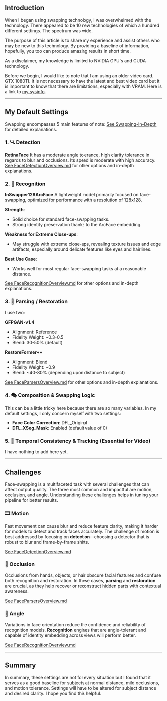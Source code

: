 ## Introduction

When I began using swapping technology, I was overwhelmed with the technology. There appeared to be 10 new technologies of which a hundred different settings. The spectrum was wide.

The purpose of this article is to share my experience and assist others who may be new to this technology. By providing a baseline of information, hopefully, you too can produce amazing results in short time.

As a disclaimer, my knowledge is limited to NVIDIA GPU's and CUDA technology.

Before we begin, I would like to note that I am using an older video card. GTX 1080TI. It is not necessary to have the latest and best video card but it is important to know that there are limitations, especially with VRAM. Here is a link to [my sysinfo](./supplements/mysysinfo.md).

---

## My Default Settings

Swapping encompasses 5 main features of note:
[See Swapping-In-Depth](./Swapping101.md) for detailed explanations.

### 1. 🔍 Detection

**RetinaFace**
It has a moderate angle tolerance, high clarity tolerance in regards to blur and occlusions. Its speed is moderate with high accuracy.
[See FaceDetectionOverview.md](./FaceDetectionOverview.md) for other options and in-depth explanations.

### 2. 🧠 Recognition

**InSwapper128ArcFace**
A lightweight model primarily focused on face-swapping, optimized for performance with a resolution of 128x128.

**Strength**:

* Solid choice for standard face-swapping tasks.
* Strong identity preservation thanks to the ArcFace embedding.

**Weakness for Extreme Close-ups**:

* May struggle with extreme close-ups, revealing texture issues and edge artifacts, especially around delicate features like eyes and hairlines.

**Best Use Case**:

* Works well for most regular face-swapping tasks at a reasonable distance.

[See FaceRecognitionOverview.md](./FaceRecognitionOverview.md) for other options and in-depth explanations.

### 3. 🧬 Parsing / Restoration

I use two:

**GFPGAN-v1.4**

* Alignment: Reference
* Fidelity Weight: \~0.3-0.5
* Blend: 30-50% (default)

**RestoreFormer++**

* Alignment: Blend
* Fidelity Weight: \~0.9
* Blend: \~40-80% (depending upon distance to subject)

[See FaceParsersOverview.md](./FaceParsersOverview.md) for other options and in-depth explanations.

### 4. 🎭 Composition & Swapping Logic

This can be a little tricky here because there are so many variables. In my default settings, I only concern myself with two settings:

* **Face Color Correction**: DFL\_Original
* **DFL\_XSeg\_Mask**: Enabled (default value of 0)

### 5. 🧭 Temporal Consistency & Tracking (Essential for Video)

I have nothing to add here yet.

---

## Challenges

Face-swapping is a multifaceted task with several challenges that can affect output quality. The three most common and impactful are motion, occlusion, and angle. Understanding these challenges helps in tuning your pipeline for better results.

### 🎞️ Motion

Fast movement can cause blur and reduce feature clarity, making it harder for models to detect and track faces accurately. The challenge of motion is best addressed by focusing on **detection**—choosing a detector that is robust to blur and frame-by-frame shifts.

[See FaceDetectionOverview.md](./FaceDetectionOverview.md)

### 🫣 Occlusion

Occlusions from hands, objects, or hair obscure facial features and confuse both recognition and restoration. In these cases, **parsing** and **restoration** are crucial, as they help recover or reconstruct hidden parts with contextual awareness.

[See FaceParsersOverview.md](./FaceParsersOverview.md)

### 📐 Angle

Variations in face orientation reduce the confidence and reliability of recognition models. **Recognition** engines that are angle-tolerant and capable of identity embedding across views will perform better.

[See FaceRecognitionOverview.md](./FaceRecognitionOverview.md)

---

## Summary

In summary, these settings are not for every situation but I found that it serves as a good baseline for subjects at normal distance, mild occlusions, and motion tolerance. Settings will have to be altered for subject distance and desired clarity. I hope you find this helpful.
